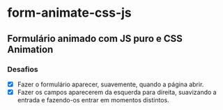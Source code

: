 # form-animate-css-js

## Formulário animado com JS puro e CSS Animation

### Desafios

- [x] Fazer o formulário aparecer, suavemente, quando a página abrir.
- [x] Fazer os campos aparecerem da esquerda para direita, suavizando a entrada e fazendo-os entrar em momentos distintos.
